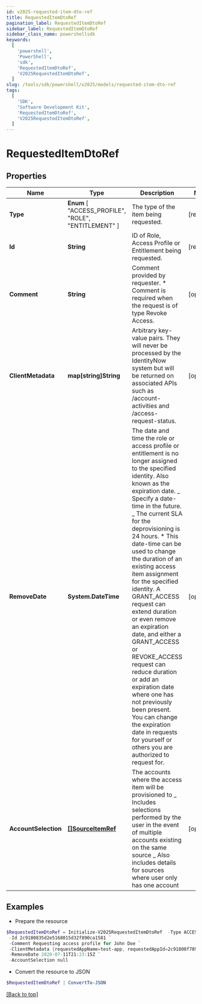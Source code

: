 ```yaml
---
id: v2025-requested-item-dto-ref
title: RequestedItemDtoRef
pagination_label: RequestedItemDtoRef
sidebar_label: RequestedItemDtoRef
sidebar_class_name: powershellsdk
keywords:
  [
    'powershell',
    'PowerShell',
    'sdk',
    'RequestedItemDtoRef',
    'V2025RequestedItemDtoRef',
  ]
slug: /tools/sdk/powershell/v2025/models/requested-item-dto-ref
tags:
  [
    'SDK',
    'Software Development Kit',
    'RequestedItemDtoRef',
    'V2025RequestedItemDtoRef',
  ]
---
```


# RequestedItemDtoRef

## Properties

| Name | Type | Description | Notes |
| --- | --- | --- | --- |
| **Type** | **Enum** [ "ACCESS_PROFILE", "ROLE", "ENTITLEMENT" ] | The type of the item being requested. | [required] |
| **Id** | **String** | ID of Role, Access Profile or Entitlement being requested. | [required] |
| **Comment** | **String** | Comment provided by requester. \* Comment is required when the request is of type Revoke Access. | [optional] |
| **ClientMetadata** | **map[string]String** | Arbitrary key-value pairs. They will never be processed by the IdentityNow system but will be returned on associated APIs such as /account-activities and /access-request-status. | [optional] |
| **RemoveDate** | **System.DateTime** | The date and time the role or access profile or entitlement is no longer assigned to the specified identity. Also known as the expiration date. _ Specify a date-time in the future. _ The current SLA for the deprovisioning is 24 hours. \* This date-time can be used to change the duration of an existing access item assignment for the specified identity. A GRANT_ACCESS request can extend duration or even remove an expiration date, and either a GRANT_ACCESS or REVOKE_ACCESS request can reduce duration or add an expiration date where one has not previously been present. You can change the expiration date in requests for yourself or others you are authorized to request for. | [optional] |
| **AccountSelection** | [**[]SourceItemRef**](source-item-ref) | The accounts where the access item will be provisioned to _ Includes selections performed by the user in the event of multiple accounts existing on the same source _ Also includes details for sources where user only has one account | [optional] |

## Examples

- Prepare the resource

```powershell
$RequestedItemDtoRef = Initialize-V2025RequestedItemDtoRef  -Type ACCESS_PROFILE `
 -Id 2c9180835d2e5168015d32f890ca1581 `
 -Comment Requesting access profile for John Doe `
 -ClientMetadata {requestedAppName=test-app, requestedAppId=2c91808f7892918f0178b78da4a305a1} `
 -RemoveDate 2020-07-11T21:23:15Z `
 -AccountSelection null
```

- Convert the resource to JSON

```powershell
$RequestedItemDtoRef | ConvertTo-JSON
```

[[Back to top]](#)
